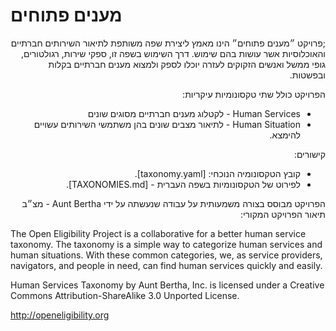 מענים פתוחים
============

<div dir="rtl">
;פרויקט ״מענים פתוחים״ הינו מאמץ ליצירת שפה משותפת לתיאור השירותים חברתיים והאוכלוסיות אשר עושות בהם שימוש. דרך השימוש בשפה זו, ספקי שירות, רגולטורים, גופי ממשל ואנשים הזקוקים לעזרה יוכלו לספק ולמצוא מענים חברתיים בקלות ובפשטות.

הפרויקט כולל שתי טקסונומיות עיקריות:
- Human Services - לקטלוג מענים חברתיים מסוגים שונים
- Human Situation - לתיאור מצבים שונים בהן משתמשי השירותים עשויים להימצא.

קישורים:
- קובץ הטקסונומיה הנוכחי: [taxonomy.yaml].
- לפירוט של הטקסונומיות בשפה העברית - [TAXONOMIES.md].

הפרויקט מבוסס בצורה משמעותית על עבודה שנעשתה על ידי Aunt Bertha - מצ״ב תיאור הפרויקט המקורי:
</div>

The Open Eligibility Project is a collaborative for a better human service taxonomy. The taxonomy is a simple way to categorize human services and human situations. With these common categories, we, as service providers, navigators, and people in need, can find human services quickly and easily.

Human Services Taxonomy by Aunt Bertha, Inc. is licensed under a Creative Commons Attribution-ShareAlike 3.0 Unported License.

http://openeligibility.org
